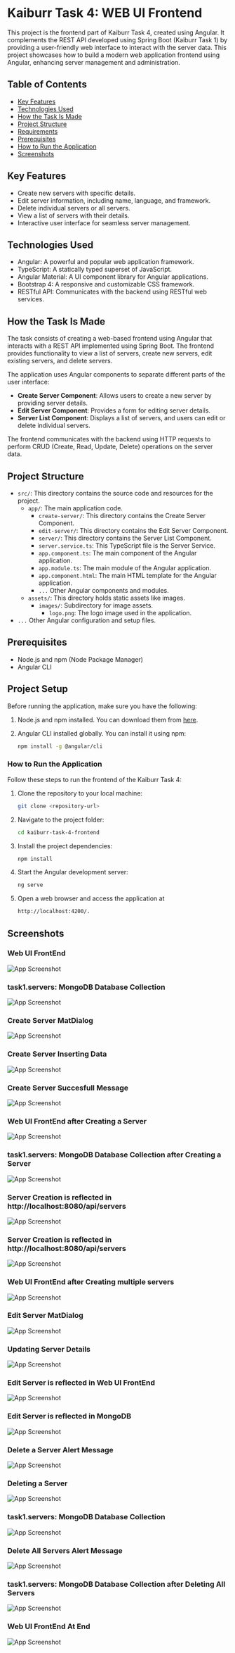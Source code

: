 
# Kaiburr Task 4: WEB UI Frontend

This project is the frontend part of Kaiburr Task 4, created using Angular. It complements the REST API developed using Spring Boot (Kaiburr Task 1) by providing a user-friendly web interface to interact with the server data. This project showcases how to build a modern web application frontend using Angular, enhancing server management and administration.


## Table of Contents

- [Key Features](#key-features)
- [Technologies Used](#technologies-used)
- [How the Task Is Made](#how-the-task-is-made)
- [Project Structure](#project-structure)
- [Requirements](#requirements)
- [Prerequisites](#prerequisites)
- [How to Run the Application](#how-to-run-the-application)
- [Screenshots](#screenshots)

## Key Features
- Create new servers with specific details.
- Edit server information, including name, language, and framework.
- Delete individual servers or all servers.
- View a list of servers with their details.
- Interactive user interface for seamless server management.

## Technologies Used
- Angular: A powerful and popular web application framework.
- TypeScript: A statically typed superset of JavaScript.
- Angular Material: A UI component library for Angular applications.
- Bootstrap 4: A responsive and customizable CSS framework.
- RESTful API: Communicates with the backend using RESTful web services.

## How the Task Is Made

The task consists of creating a web-based frontend using Angular that interacts with a REST API implemented using Spring Boot. The frontend provides functionality to view a list of servers, create new servers, edit existing servers, and delete servers.

The application uses Angular components to separate different parts of the user interface:

- **Create Server Component**: Allows users to create a new server by providing server details.
- **Edit Server Component**: Provides a form for editing server details.
- **Server List Component**: Displays a list of servers, and users can edit or delete individual servers.

The frontend communicates with the backend using HTTP requests to perform CRUD (Create, Read, Update, Delete) operations on the server data.


## Project Structure
- `src/`: This directory contains the source code and resources for the project.
    - `app/`: The main application code.
        - `create-server/`: This directory contains the Create Server Component.
        - `edit-server/`: This directory contains the Edit Server Component.
        - `server/`: This directory contains the Server List Component.
        - `server.service.ts`: This TypeScript file is the Server Service.
        - `app.component.ts`: The main component of the Angular application.
        - `app.module.ts`: The main module of the Angular application.
        - `app.component.html`: The main HTML template for the Angular application.
        - `...`  Other Angular components and modules.
    -  `assets/`: This directory holds static assets like images.
        - `images/`: Subdirectory for image assets.
            - `logo.png`: The logo image used in the application.
- `...`  Other Angular configuration and setup files.


## Prerequisites
- Node.js and npm (Node Package Manager)
- Angular CLI
## Project Setup
Before running the application, make sure you have the following:

1. Node.js and npm installed. You can download them from [here](https://nodejs.org/).
2. Angular CLI installed globally. You can install it using npm:

   ```bash
   npm install -g @angular/cli

### How to Run the Application
Follow these steps to run the frontend of the Kaiburr Task 4:

1. Clone the repository to your local machine:

    ```bash
    git clone <repository-url>

2. Navigate to the project folder:

    ```bash
    cd kaiburr-task-4-frontend

3. Install the project dependencies:

    ```bash
    npm install

4. Start the Angular development server:

    ```bash
    ng serve

5. Open a web browser and access the application at 
    ```bash
    http://localhost:4200/.
    
## Screenshots
### Web UI FrontEnd
![App Screenshot](https://drive.google.com/uc?id=1l5d8BKilb_wgCxMY2bhXuIpEATISeYYB)

### task1.servers: MongoDB Database Collection
![App Screenshot](https://drive.google.com/uc?id=13obnnzZdAP_bl7yYgV-2vPzphToi3Pp3)

### Create Server MatDialog
![App Screenshot](https://drive.google.com/uc?id=1qURsR_eMTeH7pFNSIqEHuIk-htLy-M5M)

### Create Server Inserting Data
![App Screenshot](https://drive.google.com/uc?id=10ymorwGRMTHrfQwY0Qi1VvXq0NCVt4Gg)

### Create Server Succesfull Message
![App Screenshot](https://drive.google.com/uc?id=1VsS8rj0TdUQ2kg_X3wUePjqnXCuWbxg6)

### Web UI FrontEnd after Creating a Server
![App Screenshot](https://drive.google.com/uc?id=1-EUJEVLClhfIlzOa6YlZUcCstAXO4vR1)

### task1.servers: MongoDB Database Collection after Creating a Server
![App Screenshot](https://drive.google.com/uc?id=1zT0WHDNpOAH_ZgK7KnS1SYH69ZkhR4I9)

### Server Creation is reflected in http://localhost:8080/api/servers
![App Screenshot](https://drive.google.com/uc?id=1as89U_2PyR-4dHAS-9MgkHsAXRTZgCJS)

### Server Creation is reflected in http://localhost:8080/api/servers
![App Screenshot](https://drive.google.com/uc?id=1as89U_2PyR-4dHAS-9MgkHsAXRTZgCJS)

### Web UI FrontEnd after Creating multiple servers
![App Screenshot](https://drive.google.com/uc?id=1-M40XfmVfNrFOUUywYRqZeb3BF02NrYK)

### Edit Server MatDialog
![App Screenshot](https://drive.google.com/uc?id=1dN0H0Q9ll4Mxci8VgKGaWamrL2NJQA73)

### Updating Server Details
![App Screenshot](https://drive.google.com/uc?id=1FZnaqpMnWlDHsCLMEuaRbcaZYUFvBXdE)

### Edit Server is reflected in Web UI FrontEnd
![App Screenshot](https://drive.google.com/uc?id=1rCl081EWBJK6l1U8kPhsPvZlf8Jf3oyf)

### Edit Server is reflected in MongoDB
![App Screenshot](https://drive.google.com/uc?id=1rCl081EWBJK6l1U8kPhsPvZlf8Jf3oyf)

### Delete a Server Alert Message
![App Screenshot](https://drive.google.com/uc?id=1luaHTMH_KLAYMCBM4m78_qWFPmBBNI9P)

### Deleting a Server
![App Screenshot](https://drive.google.com/uc?id=1T1W5pkyxHv3J-T1wDaMMZbHnbGFWIqXe)

### task1.servers: MongoDB Database Collection
![App Screenshot](https://drive.google.com/uc?id=1BJ7DnJg_Aj-1rRheyh1RiDN12RCKZzMO)

### Delete All Servers Alert Message
![App Screenshot](https://drive.google.com/uc?id=1spwgVyqGsB1JJrDccIz-iAUGqy3igsJ1)

### task1.servers: MongoDB Database Collection after Deleting All Servers
![App Screenshot](https://drive.google.com/uc?id=1l5d8BKilb_wgCxMY2bhXuIpEATISeYYB)

### Web UI FrontEnd At End
![App Screenshot](https://drive.google.com/uc?id=13obnnzZdAP_bl7yYgV-2vPzphToi3Pp3)
